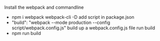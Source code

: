 
Install the webpack and commandline
*   npm i webpack webpack-cli -D
add script in package.json
*   "build": "webpack --mode production --config script/webpack.config.js"
build up a webpack.config.js file
run build
*   npm run build
